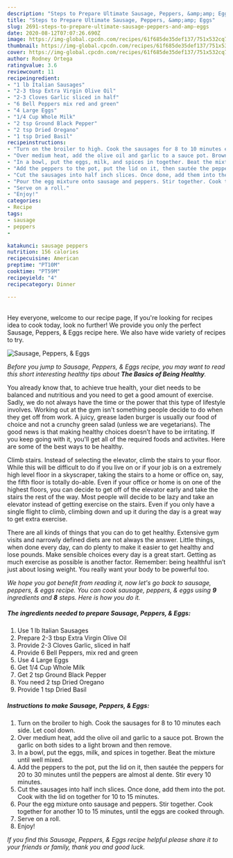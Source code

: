 ```yaml
---
description: "Steps to Prepare Ultimate Sausage, Peppers, &amp;amp; Eggs"
title: "Steps to Prepare Ultimate Sausage, Peppers, &amp;amp; Eggs"
slug: 2691-steps-to-prepare-ultimate-sausage-peppers-and-amp-eggs
date: 2020-08-12T07:07:26.690Z
image: https://img-global.cpcdn.com/recipes/61f685de35def137/751x532cq70/sausage-peppers-eggs-recipe-main-photo.jpg
thumbnail: https://img-global.cpcdn.com/recipes/61f685de35def137/751x532cq70/sausage-peppers-eggs-recipe-main-photo.jpg
cover: https://img-global.cpcdn.com/recipes/61f685de35def137/751x532cq70/sausage-peppers-eggs-recipe-main-photo.jpg
author: Rodney Ortega
ratingvalue: 3.6
reviewcount: 11
recipeingredient:
- "1 lb Italian Sausages"
- "2-3 tbsp Extra Virgin Olive Oil"
- "2-3 Cloves Garlic sliced in half"
- "6 Bell Peppers mix red and green"
- "4 Large Eggs"
- "1/4 Cup Whole Milk"
- "2 tsp Ground Black Pepper"
- "2 tsp Dried Oregano"
- "1 tsp Dried Basil"
recipeinstructions:
- "Turn on the broiler to high. Cook the sausages for 8 to 10 minutes each side. Let cool down."
- "Over medium heat, add the olive oil and garlic to a sauce pot. Brown the garlic on both sides to a light brown and then remove."
- "In a bowl, put the eggs, milk, and spices in together. Beat the mixture until well mixed."
- "Add the peppers to the pot, put the lid on it, then sautée the peppers for 20 to 30 minutes until the peppers are almost al dente. Stir every 10 minutes."
- "Cut the sausages into half inch slices. Once done, add them into the pot. Cook with the lid on together for 10 to 15 minutes."
- "Pour the egg mixture onto sausage and peppers. Stir together. Cook together for another 10 to 15 minutes, until the eggs are cooked through."
- "Serve on a roll."
- "Enjoy!"
categories:
- Recipe
tags:
- sausage
- peppers
- 

katakunci: sausage peppers  
nutrition: 156 calories
recipecuisine: American
preptime: "PT10M"
cooktime: "PT59M"
recipeyield: "4"
recipecategory: Dinner

---
```

<br>
Hey everyone, welcome to our recipe page, If you're looking for recipes idea to cook today, look no further! We provide you only the perfect Sausage, Peppers, &amp; Eggs recipe here. We also have wide variety of recipes to try.
<br>


![Sausage, Peppers, &amp; Eggs](https://img-global.cpcdn.com/recipes/61f685de35def137/751x532cq70/sausage-peppers-eggs-recipe-main-photo.jpg)

<i>Before you jump to Sausage, Peppers, &amp; Eggs recipe, you may want to read this short interesting healthy tips about <strong>The Basics of Being Healthy</strong>.</i>

You already know that, to achieve true health, your diet needs to be balanced and nutritious and you need to get a good amount of exercise. Sadly, we do not always have the time or the power that this type of lifestyle involves. Working out at the gym isn't something people decide to do when they get off from work. A juicy, grease laden burger is usually our food of choice and not a crunchy green salad (unless we are vegetarians). The good news is that making healthy choices doesn’t have to be irritating. If you keep going with it, you'll get all of the required foods and activites. Here are some of the best ways to be healthy.

Climb stairs. Instead of selecting the elevator, climb the stairs to your floor. While this will be difficult to do if you live on or if your job is on a extremely high level floor in a skyscraper, taking the stairs to a home or office on, say, the fifth floor is totally do-able. Even if your office or home is on one of the highest floors, you can decide to get off of the elevator early and take the stairs the rest of the way. Most people will decide to be lazy and take an elevator instead of getting exercise on the stairs. Even if you only have a single flight to climb, climbing down and up it during the day is a great way to get extra exercise. 

There are all kinds of things that you can do to get healthy. Extensive gym visits and narrowly defined diets are not always the answer. Little things, when done every day, can do plenty to make it easier to get healthy and lose pounds. Make sensible choices every day is a great start. Getting as much exercise as possible is another factor. Remember: being healthful isn’t just about losing weight. You really want your body to be powerful too. 


<i>We hope you got benefit from reading it, now let's go back to sausage, peppers, &amp; eggs recipe. You can cook sausage, peppers, &amp; eggs using <strong>9</strong> ingredients and <strong>8</strong> steps. Here is how you do it.
</i>

##### The ingredients needed to prepare Sausage, Peppers, &amp; Eggs:

1. Use 1 lb Italian Sausages
1. Prepare 2-3 tbsp Extra Virgin Olive Oil
1. Provide 2-3 Cloves Garlic, sliced in half
1. Provide 6 Bell Peppers, mix red and green
1. Use 4 Large Eggs
1. Get 1/4 Cup Whole Milk
1. Get 2 tsp Ground Black Pepper
1. You need 2 tsp Dried Oregano
1. Provide 1 tsp Dried Basil


##### Instructions to make Sausage, Peppers, &amp; Eggs:

1. Turn on the broiler to high. Cook the sausages for 8 to 10 minutes each side. Let cool down.
1. Over medium heat, add the olive oil and garlic to a sauce pot. Brown the garlic on both sides to a light brown and then remove.
1. In a bowl, put the eggs, milk, and spices in together. Beat the mixture until well mixed.
1. Add the peppers to the pot, put the lid on it, then sautée the peppers for 20 to 30 minutes until the peppers are almost al dente. Stir every 10 minutes.
1. Cut the sausages into half inch slices. Once done, add them into the pot. Cook with the lid on together for 10 to 15 minutes.
1. Pour the egg mixture onto sausage and peppers. Stir together. Cook together for another 10 to 15 minutes, until the eggs are cooked through.
1. Serve on a roll.
1. Enjoy!


<i>If you find this Sausage, Peppers, &amp; Eggs recipe helpful please share it to your friends or family, thank you and good luck.</i>
